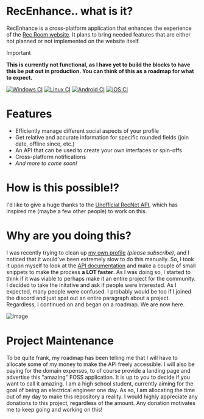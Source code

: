# RecEnhance.. what is it?
RecEnhance is a cross-platform application that enhances the experience of the [Rec Room website](https://rec.net). 
It plans to bring needed features that are either not planned or not implemented on the website itself.

> [!IMPORTANT]  
> **This is currently not functional, as I have yet to build the blocks to have this be put out in production.
> You can think of this as a roadmap for what to expect.**

[![Windows CI](https://github.com/builtbyvys/RecEnhance/actions/workflows/windows-ci.yml/badge.svg)](https://github.com/builtbyvys/RecEnhance/actions/workflows/winows-ci.yml)
[![Linux CI](https://github.com/builtbyvys/RecEnhance/actions/workflows/linux-ci.yml/badge.svg)](https://github.com/builtbyvys/RecEnhance/actions/workflows/linux-ci.yml)
[![Android CI](https://github.com/builtbyvys/RecEnhance/actions/workflows/android-ci.yml/badge.svg)](https://github.com/builtbyvys/RecEnhance/actions/workflows/android-ci.yml)
[![iOS CI](https://github.com/builtbyvys/RecEnhance/actions/workflows/ios-ci.yml/badge.svg)](https://github.com/builtbyvys/RecEnhance/actions/workflows/ios-ci.yml)
# Features
- Efficiently manage different social aspects of your profile
- Get relative and accurate information for specific rounded fields (join date, offline since, etc.)
- An API that can be used to create your own interfaces or spin-offs
- Cross-platform notifications
- *And more to come soon!*

# How is this possible!?
I'd like to give a huge thanks to the [Unofficial RecNet API](https://www.postman.com/jordanparki7/workspace/recnet-api/collection/12396983-e89f066d-2ef6-4381-85a4-73bef291cbe1), 
which has inspired me (maybe a few other people) to work on this.

# Why are you doing this?
I was recently trying to clean up [my own profile](https://rec.net/user/vyslix) *(please subscribe)*, and I noticed that it would've been extremely slow to do this 
manually. So, I took it upon myself to look at the [API documentation](https://github.com/builtbyvys/RecEnhance/edit/main/README.md#how-is-this-possible) 
and make a couple of small snippets to make the process **a LOT faster**. As I was doing so, I started to think if it was viable to perhaps make 
it an entire project for the community. I decided to take the initative and ask if people were interested. As I expected, many people were confused.
I probably would be too if I joined the discord and just spat out an entire paragraph about a project. Regardless, I continued on and began on a
roadmap. We are now here.

![Image](https://github.com/builtbyvys/RecEnhance/assets/92237104/88f71e6b-0a9c-4ef0-ae0a-3524d5c0f218)

# Project Maintenance
To be quite frank, my roadmap has been telling me that I will have to allocate some of my money to make
the API freely accessible. I will also be paying for the domain expenses, to of course provide a landing
page and advertise this "amazing" FOSS application. It is up to you to decide if you want to call it amazing. 
I am a high school student, currently aiming for the goal of being an electrical engineer one day. As so, I am
allocating the time out of my day to make this repository a reality. I would highly appreciate any donations
to this project, regardless of the amount. Any donation motivates me to keep going and working on this!
